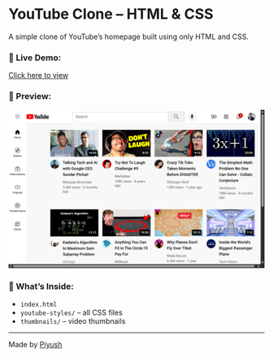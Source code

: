# YouTube Clone – HTML & CSS

A simple clone of YouTube’s homepage built using only HTML and CSS.

### 🔗 Live Demo:
[Click here to view]((https://piyushhyadav.github.io/youtube-clone-html-css/))

### 📸 Preview:

![YouTube Clone Preview](screenshot.png)

### 📁 What’s Inside:
- `index.html`
- `youtube-styles/` – all CSS files
- `thumbnails/` – video thumbnails

---

Made by [Piyush](https://github.com/Peaceeful)
